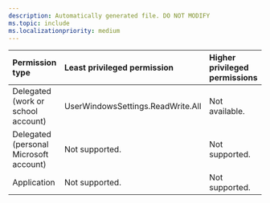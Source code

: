 ```yaml
---
description: Automatically generated file. DO NOT MODIFY
ms.topic: include
ms.localizationpriority: medium
---
```


|Permission type|Least privileged permission|Higher privileged permissions|
|:---|:---|:---|
|Delegated (work or school account)|UserWindowsSettings.ReadWrite.All|Not available.|
|Delegated (personal Microsoft account)|Not supported.|Not supported.|
|Application|Not supported.|Not supported.|

